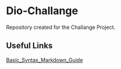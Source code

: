 # Dio-Challange
Repository created for the Challange Project.

## Useful Links
[Basic_Syntax_Markdown_Guide](https://www.markdownguide.org/basic-syntax/)

